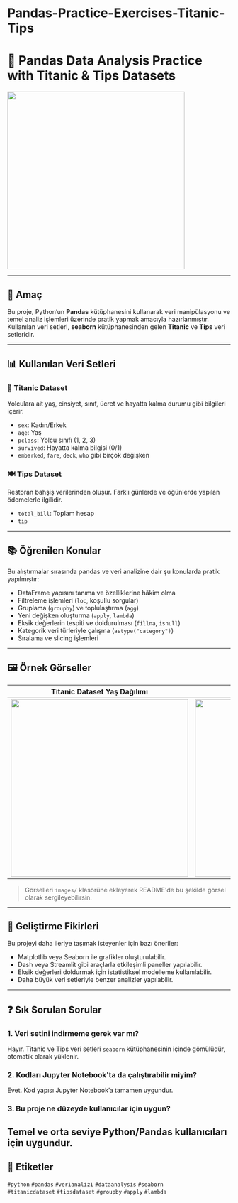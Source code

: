 # Pandas-Practice-Exercises-Titanic-Tips
# 🐼 Pandas Data Analysis Practice with Titanic & Tips Datasets

<img src="https://pandas.pydata.org/static/img/pandas_white.svg" width="400">

---

## 🎯 Amaç

Bu proje, Python’un **Pandas** kütüphanesini kullanarak veri manipülasyonu ve temel analiz işlemleri üzerinde pratik yapmak amacıyla hazırlanmıştır. Kullanılan veri setleri, **seaborn** kütüphanesinden gelen **Titanic** ve **Tips** veri setleridir.

---

## 📊 Kullanılan Veri Setleri

### 🚢 Titanic Dataset

Yolculara ait yaş, cinsiyet, sınıf, ücret ve hayatta kalma durumu gibi bilgileri içerir.

- `sex`: Kadın/Erkek
- `age`: Yaş
- `pclass`: Yolcu sınıfı (1, 2, 3)
- `survived`: Hayatta kalma bilgisi (0/1)
- `embarked`, `fare`, `deck`, `who` gibi birçok değişken

### 🍽️ Tips Dataset

Restoran bahşiş verilerinden oluşur. Farklı günlerde ve öğünlerde yapılan ödemelerle ilgilidir.

- `total_bill`: Toplam hesap
- `tip`
- ---

## 📚 Öğrenilen Konular

Bu alıştırmalar sırasında pandas ve veri analizine dair şu konularda pratik yapılmıştır:

- DataFrame yapısını tanıma ve özelliklerine hâkim olma
- Filtreleme işlemleri (`loc`, koşullu sorgular)
- Gruplama (`groupby`) ve toplulaştırma (`agg`)
- Yeni değişken oluşturma (`apply`, `lambda`)
- Eksik değerlerin tespiti ve doldurulması (`fillna`, `isnull`)
- Kategorik veri türleriyle çalışma (`astype("category")`)
- Sıralama ve slicing işlemleri
---

## 🖼️ Örnek Görseller

| Titanic Dataset Yaş Dağılımı | Tips Dataset Bahşiş Analizi |
|-----------------------------|------------------------------|
| <img src="images/titanic_age_dist.png" width="400"> | <img src="images/tips_tip_by_day.png" width="400"> |

> Görselleri `images/` klasörüne ekleyerek README'de bu şekilde görsel olarak sergileyebilirsin.
---

## 🚀 Geliştirme Fikirleri

Bu projeyi daha ileriye taşımak isteyenler için bazı öneriler:

- Matplotlib veya Seaborn ile grafikler oluşturulabilir.
- Dash veya Streamlit gibi araçlarla etkileşimli paneller yapılabilir.
- Eksik değerleri doldurmak için istatistiksel modelleme kullanılabilir.
- Daha büyük veri setleriyle benzer analizler yapılabilir.
---

## ❓ Sık Sorulan Sorular

### 1. Veri setini indirmeme gerek var mı?
Hayır. Titanic ve Tips veri setleri `seaborn` kütüphanesinin içinde gömülüdür, otomatik olarak yüklenir.

### 2. Kodları Jupyter Notebook'ta da çalıştırabilir miyim?
Evet. Kod yapısı Jupyter Notebook’a tamamen uygundur.

### 3. Bu proje ne düzeyde kullanıcılar için uygun?
Temel ve orta seviye Python/Pandas kullanıcıları için uygundur.
---

## 🔖 Etiketler

`#python` `#pandas` `#verianalizi` `#dataanalysis` `#seaborn`  
`#titanicdataset` `#tipsdataset` `#groupby` `#apply` `#lambda`  

